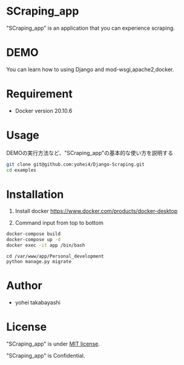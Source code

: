 # SCraping_app

"SCraping_app" is an application that you can experience scraping.
 
# DEMO
 
You can learn how to using Django and mod-wsgi,apache2,docker.
 
# Requirement
 
* Docker version 20.10.6
 
# Usage
 
DEMOの実行方法など、"SCraping_app"の基本的な使い方を説明する
 
```bash
git clone git@github.com:yohei4/Django-Scraping.git
cd examples
```

# Installation
 
1. Install docker
https://www.docker.com/products/docker-desktop

2. Command input from top to bottom
 
```bash
docker-compose build
docker-compose up -d
docker exec -it app /bin/bash 
```
```In the container
cd /var/www/app/Personal_development
python manage.py migrate
```
 
# Author
 
* yohei takabayashi
 
# License
 
"SCraping_app" is under [MIT license](https://en.wikipedia.org/wiki/MIT_License).
 
"SCraping_app" is Confidential.
